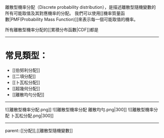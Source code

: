離散型機率分配（Discrete probability distribution），是描述離散型隨機變數的所有可能取值及其對應機率的分配。
我們可以使用[[機率質量函數|PMF(Probability Mass Function)]]來表示每一個可能取值的機率。

所有離散型機率分配的[[累積分布函數|CDF]]都是
- - -
# 常見類型：
- [[伯努利分配]]
- [[二項分配]]
- [[卜瓦松分配]]
- [[超幾何分配]]
- [[離散均勻分配]]
- - -
![[離散型機率分配.png]]
![[離散型機率分配 離散均勻.png|300]]
![[離散型機率分配 卜瓦松分配.png|300]]

- - -
parent::[[分配]],[[離散型隨機變數]]